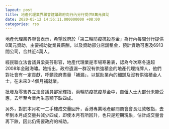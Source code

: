 ```yaml
---
layout: post
title: 地產代理業界聯會建議政府向行內分行提供8萬元資助
date: 2020-05-12 14:56:11.000000000 +08:00
categories: rss
---
```


地產代理業界聯會表示，希望政府於「第三輪防疫抗投基金」為行內每間分行提供8萬元資助，主要補助從業員薪酬，以及資助部分店舖租金，預計資助可惠及6913間公司，合共近4萬人。

經民聯立法會議員梁美芬形容，地產代理業是市場寒暑表，認為今次寒冬遠超2008年金融海嘯。她指出，政府遺漏一群沒有供強積金的地產代理持牌人，他們對社會有一定貢獻，呼籲政府盡量「補漏」，以幫助業內的細舖及沒有供強積金人士，在未來3-4個月補就業。

批發及零售界立法會議員邵家輝指，兩輪防疫抗疫基金中，自僱人士大部分未能受惠，去年至今業內生意額下跌四成。

另外，對於本月初一二手樓成交量回升，香港專業地產顧問商會會長汪敦敬指，去年到本月成交量共減少四成，即使本月有所回升，也只是短期現象，估計成交量會再下跌，因此仍需要政府的補助。

